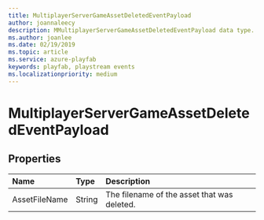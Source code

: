 ```yaml
---
title: MultiplayerServerGameAssetDeletedEventPayload
author: joannaleecy
description: MMultiplayerServerGameAssetDeletedEventPayload data type.
ms.author: joanlee
ms.date: 02/19/2019
ms.topic: article
ms.service: azure-playfab
keywords: playfab, playstream events
ms.localizationpriority: medium
---
```


# MultiplayerServerGameAssetDeletedEventPayload

## Properties

|Name|Type|Description|
| :--------------------|:-------------------|:----------------------|
|AssetFileName|String|The filename of the asset that was deleted.|
